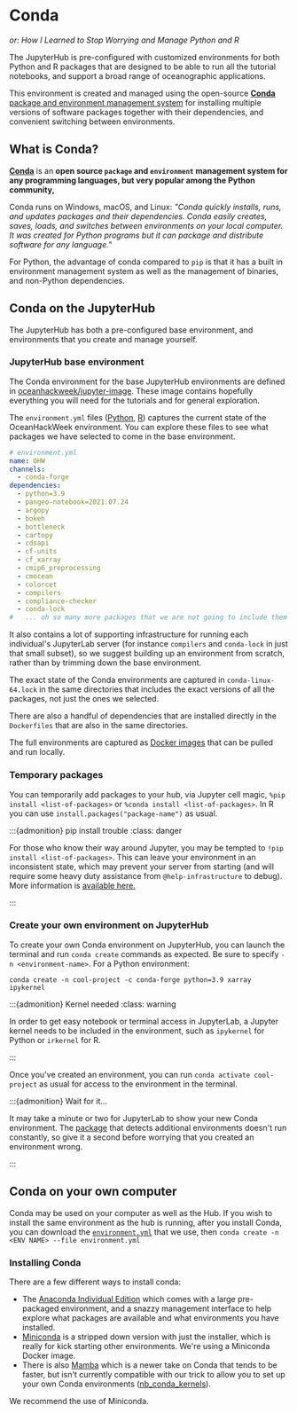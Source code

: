 # Conda

_or: How I Learned to Stop Worrying and Manage Python and R_

The JupyterHub is pre-configured with customized environments for both Python and R packages that are designed to be able to run all the tutorial notebooks, and support a broad range of oceanographic applications.

This environment is created and managed using the open-source [**Conda** package and environment management system](https://docs.conda.io) for installing multiple versions of software packages together with their dependencies, and convenient switching between environments. 

## What is Conda?
[**Conda**](http://conda.pydata.org/docs/) is an **open source `package` and `environment` management system for any programming languages, but very popular among the Python community,**

Conda runs on Windows, macOS, and Linux: *"Conda quickly installs, runs, and updates packages and their dependencies. Conda easily creates, saves, loads, and switches between environments on your local computer. It was created for Python programs but it can package and distribute software for any language."*

For Python, the advantage of conda compared to `pip` is that it has a built in environment management system as well as the management of binaries, and non-Python dependencies.

## Conda on the JupyterHub

The JupyterHub has both a pre-configured base environment, and environments that you create and manage yourself.

### JupyterHub base environment

The Conda environment for the base JupyterHub environments are defined in [oceanhackweek/jupyter-image](https://github.com/oceanhackweek/jupyter-image/). These image contains hopefully everything you will need for the tutorials and for general exploration.

The `environment.yml` files ([Python](https://github.com/oceanhackweek/jupyter-image/blob/main/py-base/environment.yml), [R](https://github.com/oceanhackweek/jupyter-image/blob/main/r/environment.yml)) captures the current state of the OceanHackWeek environment. You can explore these files to see what packages we have selected to come in the base environment.

```yaml
# environment.yml
name: OHW
channels:
  - conda-forge
dependencies:
  - python=3.9
  - pangeo-notebook=2021.07.24
  - argopy
  - bokeh
  - bottleneck
  - cartopy
  - cdsapi
  - cf-units
  - cf_xarray
  - cmip6_preprocessing
  - cmocean
  - colorcet
  - compilers
  - compliance-checker
  - conda-lock
#   ... oh so many more packages that we are not going to include them all here
```

It also contains a lot of supporting infrastructure for running each individual's JupyterLab server (for instance `compilers` and `conda-lock` in just that small subset), so we suggest building up an environment from scratch, rather than by trimming down the base environment.

The exact state of the Conda environments are captured in `conda-linux-64.lock` in the same directories that includes the exact versions of all the packages, not just the ones we selected.

There are also a handful of dependencies that are installed directly in the `Dockerfiles` that are also in the same directories.

The full environments are captured as [Docker images](https://github.com/orgs/oceanhackweek/packages?repo_name=jupyter-image) that can be pulled and run locally.

### Temporary packages

You can temporarily add packages to your hub, via Jupyter cell magic, `%pip install <list-of-packages>` or `%conda install <list-of-packages>`. In R you can use `install.packages("package-name")` as usual.

:::{admonition} pip install trouble
:class: danger

For those who know their way around Jupyter, you may be tempted to `!pip install <list-of-packages>`. This can leave your environment in an inconsistent state, which may prevent your server from starting (and will require some heavy duty assistance from `@help-infrastructure` to debug). More information is [available here.](https://pilot.2i2c.org/en/latest/admin/howto/environment.html#temporarily-install-packages-for-a-session)

:::

### Create your own environment on JupyterHub

To create your own Conda environment on JupyterHub, you can launch the terminal and run `conda create` commands as expected. Be sure to specify `-n <environment-name>`. For a Python environment:

`conda create -n cool-project -c conda-forge python=3.9 xarray ipykernel`

:::{admonition} Kernel needed
:class: warning

In order to get easy notebook or terminal access in JupyterLab, a Jupyter kernel needs to be included in the environment, such as `ipykernel` for Python or `irkernel` for R.

:::

Once you've created an environment, you can run `conda activate cool-project` as usual for access to the environment in the terminal.

:::{admonition} Wait for it...

It may take a minute or two for JupyterLab to show your new Conda environment.
The [package](https://github.com/Anaconda-Platform/nb_conda_kernels) that detects additional environments doesn't run constantly, so give it a second before worrying that you created an environment wrong.

:::

## Conda on your own computer

Conda may be used on your computer as well as the Hub. If you wish to install the same environment as the hub is running, after you install Conda, you can download the [`environment.yml`](https://github.com/oceanhackweek/ohw20-tutorials/blob/master/environment.yml) that we use, then `conda create -n <ENV NAME> --file environment.yml`

### Installing Conda

There are a few different ways to install conda:

- The [Anaconda Individual Edition](https://www.anaconda.com/products/individual) which comes with a large pre-packaged environment, and a snazzy management interface to help explore what packages are available and what environments you have installed.
- [Miniconda](https://docs.conda.io/en/latest/miniconda.html) is a stripped down version with just the installer, which is really for kick starting other environments. We're using a Miniconda Docker image.
- There is also [Mamba](https://mamba.readthedocs.io/en/latest/index.html) which is a newer take on Conda that tends to be faster, but isn't currently compatible with our trick to allow you to set up your own Conda environments ([nb_conda_kernels](https://github.com/Anaconda-Platform/nb_conda_kernels)).

We recommend the use of Miniconda.

